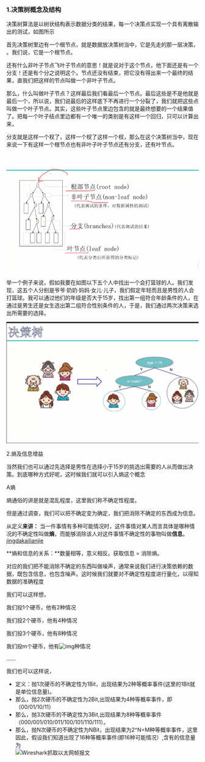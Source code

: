 ### 1.决策树概念及结构

决策树算法是以树状结构表示数据分类的结果，每一个决策点实现一个具有离散输出的测试，如图所示

首先决策树里边有一个根节点，就是数据放决策树当中，它是先走的那一层决策， 。我们说，它是一个根节点。

还有什么非叶子节点飞叶子节点的意思！就是说对于这个节点，他下面还是有一个分支！还是有个分之说明这个。节点还没有结束，把它没有得出来一个最终的结果，直我们把这样的节点叫做一个非叶子节点。

那么，什么叫做叶子节点？这样最后我们看最后一个节点。最后这些是不是他就是最后一个，所以说，我们说最后的这样底下不再进行一个分裂了，我们就把这些点叫做一个叶子节点。其实，这些叶子节点里边包含的就是最终想要的一个结果值了。把每一个叶子结点里边都有一个唯一的类别是有这样一个回归，只可以计算出来，

分支就是这样一个杈了，这样一个杈了这样一个杈，那么在这个决策树当中，现在来说一下有这样一个根节点也有非叶子叶子节点还有分支，还有叶节点。

 

![img](image/决策树结构.png)

举一个例子来说，假如我要在如图以下五个人中找出一个会打篮球的人。我们发现，这五个人分别是爷爷·奶奶·妈妈·女儿·儿子，我们假定年轻而且是男性的人会打篮球。我可以通过他们的年级是否大于15岁，找出第一组符合年龄条件的人，在通过是男生还是女生选出第二组符合性别条件的人，于是，我们通过两次决策来选出所需要的选择。

![img](image/决策树引例.png)

2.熵及信息增益

当然我们也可以通过先选择是男性在选择小于15岁的挑选出需要的人从而做出决策。到底哪种方式好呢，这时候我们就可以引入熵这个概念

A熵

熵通俗的讲是就是混乱程度，这里我们称不确定性程度。

但是通过调查，我们可以把不确定变为确定，我们把消除不确定的东西成为信息。

从定义**来讲：** 当一件事情有多种可能情况时，这件事情对某人而言具体是哪种情况的不确定性叫做**熵**，而能够消除该人对这件事情不确定性的事物叫做**信息**。
[jingdakailianjie](https://zhuanlan.zhihu.com/p/196441952)

 

**熵和信息的关系：**数量相等，意义相反。获取信息 = 消除熵。

 

对应的我们把不能消除不确定的东西叫做噪声，通常来说我们进行决策依赖的数据，既包含信息，也包含噪声。这时候我们就要对不确定性程度进行量化，以得知数据的准确程度

我们可以这样想，

我们投1个硬币，他有2种情况

我们投2个硬币，他有4种情况

我们投3个硬币，他有8种情况

我们投m个硬币，他有![img](file:///C:/Users/崔红涛/AppData/Local/Temp/msohtmlclip1/01/clip_image006.png)种情况

……

我们也可以这样说，

- 定义：抛1次硬币的不确定性为1Bit，出现结果为2种等概率事件(这里的1Bit就是单位信息量)。
- 那么，抛2次硬币的不确定性为2Bit,出现结果为4种等概率事件，即（00/01/10/11）
- 那么，抛3次硬币的不确定性为3Bit,出现结果为8种等概率事件（000/001/010/011/100/101/110/111）。
- 那么，抛N次硬币的不确定性为NBit，出现结果为2^N=M种等概率事件，这里 因此，假设我们知道出现了16种等概率事件(即16种可能情况）,含有的信息量为     
![Wireshark抓取以太网帧报文](https://i0.hdslb.com/bfs/article/f406d2788c574b9974a4bb551cde7e67f5fa6a70.png@1134w_112h.webp "Wireshark抓取以太网帧报文")
